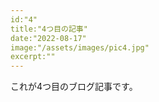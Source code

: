 ```yaml
---
id:"4"
title:"4つ目の記事"
date:"2022-08-17"
image:"/assets/images/pic4.jpg"
excerpt:""
---
```


これが4つ目のブログ記事です。